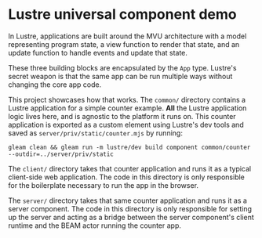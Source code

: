 # Lustre universal component demo

In Lustre, applications are built around the MVU architecture with a model
representing program state, a view function to render that state, and an update
function to handle events and update that state.

These three building blocks are encapsulated by the `App` type. Lustre's secret
weapon is that the same app can be run multiple ways without changing the core app
code.

This project showcases how that works. The `common/` directory contains a Lustre
application for a simple counter example. **All** the Lustre application logic
lives here, and is agnostic to the platform it runs on. This counter application
is exported as a custom element using Lustre's dev tools and saved as
`server/priv/static/counter.mjs` by running:
```
gleam clean && gleam run -m lustre/dev build component common/counter --outdir=../server/priv/static
```

The `client/` directory takes that counter application and runs it as a typical
client-side web application. The code in this directory is only responsible for
the boilerplate necessary to run the app in the browser.

The `server/` directory takes that same counter application and runs it as a
server component. The code in this directory is only responsible for setting up
the server and acting as a bridge between the server component's client runtime
and the BEAM actor running the counter app.
